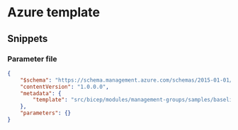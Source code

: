 # Azure template

## Snippets

### Parameter file

```json
{
    "$schema": "https://schema.management.azure.com/schemas/2015-01-01/deploymentParameters.json#",
    "contentVersion": "1.0.0.0",
    "metadata": {
        "template": "src/bicep/modules/management-groups/samples/baseline.sample.json"
    },
    "parameters": {}
}
```
